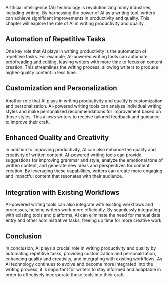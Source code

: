 
Artificial intelligence (AI) technology is revolutionizing many industries, including writing. By harnessing the power of AI as a writing tool, writers can achieve significant improvements in productivity and quality. This chapter will explore the role of AI in writing productivity and quality.

Automation of Repetitive Tasks
------------------------------

One key role that AI plays in writing productivity is the automation of repetitive tasks. For example, AI-powered writing tools can automate proofreading and editing, leaving writers with more time to focus on content creation. This streamlines the writing process, allowing writers to produce higher-quality content in less time.

Customization and Personalization
---------------------------------

Another role that AI plays in writing productivity and quality is customization and personalization. AI-powered writing tools can analyze individual writing styles and make personalized recommendations for improvement based on those styles. This allows writers to receive tailored feedback and guidance to improve their craft.

Enhanced Quality and Creativity
-------------------------------

In addition to improving productivity, AI can also enhance the quality and creativity of written content. AI-powered writing tools can provide suggestions for improving grammar and style, analyze the emotional tone of written content, and generate new ideas and perspectives for content creation. By leveraging these capabilities, writers can create more engaging and impactful content that resonates with their audience.

Integration with Existing Workflows
-----------------------------------

AI-powered writing tools can also integrate with existing workflows and processes, helping writers work more efficiently. By seamlessly integrating with existing tools and platforms, AI can eliminate the need for manual data entry and other administrative tasks, freeing up time for more creative work.

Conclusion
----------

In conclusion, AI plays a crucial role in writing productivity and quality by automating repetitive tasks, providing customization and personalization, enhancing quality and creativity, and integrating with existing workflows. As AI technology continues to evolve and become more integrated into the writing process, it is important for writers to stay informed and adaptable in order to effectively incorporate these tools into their craft.
